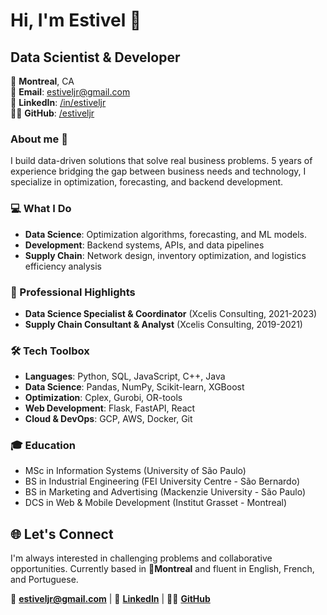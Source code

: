 # Hi, I'm Estivel 👋
## Data Scientist & Developer

📍 **Montreal**, CA \
📧 **Email**: [estiveljr@gmail.com](mailto:estiveljr@gmail.com) \
🔗 **LinkedIn**: [/in/estiveljr](http://www.linkedin.com/in/estiveljr) \
👨‍💻 **GitHub**: [/estiveljr](http://www.github.com/estiveljr)


### About me 📖
I build data-driven solutions that solve real business problems. 5 years of experience bridging the gap between business needs and technology, I specialize in optimization, forecasting, and backend development.

### 💻 What I Do

- **Data Science**: Optimization algorithms, forecasting, and ML models.
- **Development**: Backend systems, APIs, and data pipelines
- **Supply Chain**: Network design, inventory optimization, and logistics efficiency analysis

### 🌟 Professional Highlights 

- **Data Science Specialist & Coordinator** (Xcelis Consulting, 2021-2023)
- **Supply Chain Consultant & Analyst** (Xcelis Consulting, 2019-2021)

### 🛠️ Tech Toolbox

- **Languages**: Python, SQL, JavaScript, C++, Java
- **Data Science**: Pandas, NumPy, Scikit-learn, XGBoost
- **Optimization**: Cplex, Gurobi, OR-tools
- **Web Development**: Flask, FastAPI, React
- **Cloud & DevOps**: GCP, AWS, Docker, Git

### 🎓 Education

- MSc in Information Systems (University of São Paulo)
- BS in Industrial Engineering (FEI University Centre - São Bernardo)
- BS in Marketing and Advertising (Mackenzie University - São Paulo)
- DCS in Web & Mobile Development (Institut Grasset - Montreal)

## 🌐 Let's Connect

I'm always interested in challenging problems and collaborative opportunities. Currently based in 📍**Montreal** and fluent in English, French, and Portuguese.

📧 [**estiveljr@gmail.com**](mailto:estiveljr@gmail.com) |
🔗 [**LinkedIn**](http://www.linkedin.com/in/estiveljr) |
👨‍💻 [**GitHub**](http://www.github.com/estiveljr)
